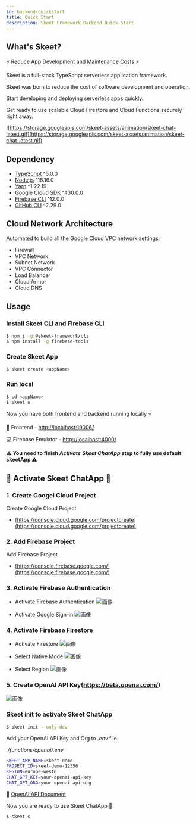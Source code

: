 ```yaml
---
id: backend-quickstart
title: Quick Start
description: Skeet Framework Backend Quick Start
---
```


## What's Skeet?

⚡️ Reduce App Development and Maintenance Costs ⚡️

Skeet is a full-stack TypeScript serverless application framework.

Skeet was born to reduce the cost of software development and operation.

Start developing and deploying serverless apps quickly.

Get ready to use scalable Cloud Firestore and Cloud Functions securely right away.

![https://storage.googleapis.com/skeet-assets/animation/skeet-chat-latest.gif](https://storage.googleapis.com/skeet-assets/animation/skeet-chat-latest.gif)

## Dependency

- [TypeScript](https://www.typescriptlang.org/) ^5.0.0
- [Node.js](https://nodejs.org/ja/) ^18.16.0
- [Yarn](https://yarnpkg.com/) ^1.22.19
- [Google Cloud SDK](https://cloud.google.com/sdk/docs/install) ^430.0.0
- [Firebase CLI](https://firebase.google.com/docs/cli) ^12.0.0
- [GitHub CLI](https://cli.github.com/) ^2.29.0

## Cloud Network Architecture

Automated to build all the Google Cloud VPC network settings;

- Firewall
- VPC Network
- Subnet Network
- VPC Connector
- Load Balancer
- Cloud Armor
- Cloud DNS

## Usage

### Install Skeet CLI and Firebase CLI

```bash
$ npm i -g @skeet-framework/cli
$ npm install -g firebase-tools
```

### Create Skeet App

```bash
$ skeet create <appName>
```

### Run local

```bash
$ cd <appName>
$ skeet s
```

Now you have both frontend and backend running locally ⭐️

📲 Frontend - [http://localhost:19006/](http://localhost:19006/)

💻 Firebase Emulator - [http://localhost:4000/](http://localhost:4000/)

**⚠️ You need to finish _Activate Skeet ChatApp_ step to fully use default skeetApp ⚠️**

## 🤖 Activate Skeet ChatApp 🤖

### 1. Create Googel Cloud Project

Create Google Cloud Project

- [https://console.cloud.google.com/projectcreate](https://console.cloud.google.com/projectcreate)

### 2. Add Firebase Project

Add Firebase Project

- [https://console.firebase.google.com/](https://console.firebase.google.com/)

### 3. Activate Firebase Authentication

- Activate Firebase Authentication
  ![画像](https://storage.googleapis.com/skeet-assets/imgs/backend/create-fb-auth.png)

- Activate Google Sign-in
  ![画像](https://storage.googleapis.com/skeet-assets/imgs/backend/enable-fb-auth.png)

### 4. Activate Firebase Firestore

- Activate Firestore
  ![画像](https://storage.googleapis.com/skeet-assets/imgs/backend/create-fb-firestore.png)

- Select Native Mode
  ![画像](https://storage.googleapis.com/skeet-assets/imgs/backend/select-env-firestore.png)

- Select Region
  ![画像](https://storage.googleapis.com/skeet-assets/imgs/backend/select-region-firestore.png)

### 5. Create OpenAI API Key(https://beta.openai.com/)

![画像](https://storage.googleapis.com/skeet-assets/imgs/backend/openai-api-key.png)

### Skeet init to activate Skeet ChatApp

```bash
$ skeet init --only-dev
```

Add your OpenAI API Key and Org to _.env_ file

_./functions/openai/.env_

```bash
SKEET_APP_NAME=skeet-demo
PROJECT_ID=skeet-demo-12356
REGION=europe-west6
CHAT_GPT_KEY=your-openai-api-key
CHAT_GPT_ORG=your-openai-api-org
```

📕 [OpenAI API Document](https://platform.openai.com/docs/introduction)

Now you are ready to use Skeet ChatApp 🎉

```bash
$ skeet s
```
